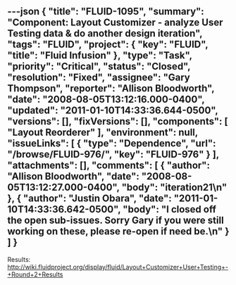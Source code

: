 ---json
{
  "title": "FLUID-1095",
  "summary": "Component: Layout Customizer - analyze User Testing data & do another design iteration",
  "tags": "FLUID",
  "project": {
    "key": "FLUID",
    "title": "Fluid Infusion"
  },
  "type": "Task",
  "priority": "Critical",
  "status": "Closed",
  "resolution": "Fixed",
  "assignee": "Gary Thompson",
  "reporter": "Allison Bloodworth",
  "date": "2008-08-05T13:12:16.000-0400",
  "updated": "2011-01-10T14:33:36.644-0500",
  "versions": [],
  "fixVersions": [],
  "components": [
    "Layout Reorderer"
  ],
  "environment": null,
  "issueLinks": [
    {
      "type": "Dependence",
      "url": "/browse/FLUID-976/",
      "key": "FLUID-976"
    }
  ],
  "attachments": [],
  "comments": [
    {
      "author": "Allison Bloodworth",
      "date": "2008-08-05T13:12:27.000-0400",
      "body": "iteration21\n"
    },
    {
      "author": "Justin Obara",
      "date": "2011-01-10T14:33:36.642-0500",
      "body": "I closed off the open sub-issues. Sorry Gary if you were still working on these, please re-open if need be.\n"
    }
  ]
}
---
Results: <http://wiki.fluidproject.org/display/fluid/Layout+Customizer+User+Testing+-+Round+2+Results>

        